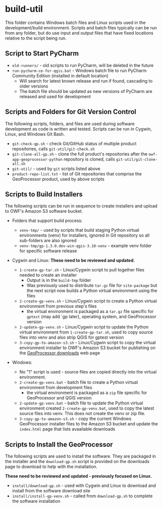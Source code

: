 # build-util #

This folder contains Windows batch files and Linux scripts used in the development/build environment.
Scripts and batch files typically can be run from any folder, but do use input and output files
that have fixed locations relative to the script being run.

## Script to Start PyCharm ###

*   `old-runners/` - old scripts to run PyCharm, will be deleted in the future
*   `run-pycharm-ce-for-qgis.bat` - Windows batch file to run PyCharm Community Edition (installed in default location)
    +   Will search for latest known release and run if found, cascading to older versions
    +   The batch file should be updated as new versions of PyCharm are released and used for development

## Scripts and Folders for Git Version Control ##

The following scripts, folders, and files are used during software development as code is written and tested.
Scripts can be run in Cygwin, Linux, and Windows Git Bash.

*   `git-check-gp.sh` - check Git/GitHub status of multiple product repositories, calls `git-util/git-check.sh`
*   `git-clone-all-gp.sh` - clone the full product's repositories after the `owf-app-geoprocessor-python`
    repository is cloned, calls `git-util/git-clone-all.sh`
*   `git-util/` - used by `git` scripts listed above
*   `product-repo-list.txt` - list of Git repositories that comprise the GeoProcessor product, used by above scripts

## Scripts to Build Installers ##

The following scripts can be run in sequence to create installers and upload to OWF's Amazon S3 software bucket.

*   Folders that support build process:
    +   `venv-tmp/` - used by scripts that build staging Python virtual environments (venv) for installers,
        ignored in Git repository so all sub-folders are also ignored
    +   `venv-tmp/gp-1.3.0.dev-win-qgis-3.10-venv` - example venv folder for specific software release

*   Cygwin and Linux: **These need to be reviewed and updated.**
    +   `1-create-gp-tar.sh` - Linux/Cygwin script to pull together files needed to create an installer
        -   Output is in the `build-tmp` folder
        -   Was previously used to distribute `tar.gz` file for `site-package` but the next script
            now builds a Python virtual environment using the files
    *   `2-create-gp-venv.sh` - Linux/Cygwin script to create a Python virtual environment from previous step's files
        +   the virtual environment is packaged as a `tar.gz` file specific for `gptest` (may add `gp later),
            operating system, and GeoProcessor version
    *   `2-update-gp-venv.sh` - Linux/Cygwin script to update the Python virtual environment from `1-create-gp-tar.sh`,
        used to copy source files into venv and also strip QGIS for gptest version
    *   `3-copy-gp-to-amazon-s3.sh` - Linux/Cygwin script to copy the virtual environment installer to OWF's Amazon S3 bucket
        for publishing on the [GeoProcessor downloads](http://software.openwaterfoundation.org/geoprocessor/) web page

*   Windows:
    +   No "1" script is used - source files are copied directly into the virtual environment.
    +   `2-create-gp-venv.bat` - batch file to create a Python virtual environment from development files
        -   the virtual environment is packaged as a `zip` file specific for GeoProcessor and QGIS version
    *   `2-update-gp-venv.bat` - batch file to update the Python virtual environment created `2-create-gp-venv.bat`,
        used to copy the latest source files into venv.  This does not create the venv or zip file.
    +   `3-copy-gp-to-amazon-s3.sh` - copy the current Windows GeoProcessor installer files to the Amazon S3 bucket and
        update the `index.html` page that lists avaailable downloads

## Scripts to Install the GeoProcessor ##

The following scripts are used to install the software.
They are packaged in the installer and the `download-gp.sh` script is provided
on the downloads page to download to help with the installation.

**These need to be reviewed and updated - previously focused on Linux.**

*   `install/download-gp.sh` - used with Cygwin and Linux to download and install from the software download site
*   `install/install-gp-venv.sh` - called from `download-gp.sh` to complete the software installation
